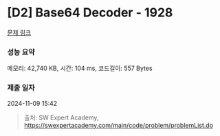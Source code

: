 # [D2] Base64 Decoder - 1928 

[문제 링크](https://swexpertacademy.com/main/code/problem/problemDetail.do?contestProbId=AV5PR4DKAG0DFAUq) 

### 성능 요약

메모리: 42,740 KB, 시간: 104 ms, 코드길이: 557 Bytes

### 제출 일자

2024-11-09 15:42



> 출처: SW Expert Academy, https://swexpertacademy.com/main/code/problem/problemList.do